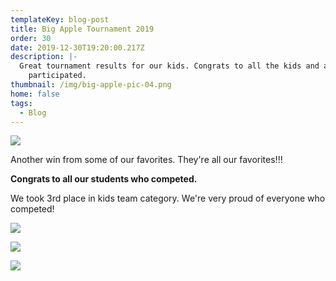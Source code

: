 ```yaml
---
templateKey: blog-post
title: Big Apple Tournament 2019
order: 30
date: 2019-12-30T19:20:00.217Z
description: |-
  Great tournament results for our kids. Congrats to all the kids and adults who
    participated.
thumbnail: /img/big-apple-pic-04.png
home: false
tags:
  - Blog
---
```



![](/img/big-apple-pic-12.png)





Another win from some of our favorites. They're all our favorites!!!

**Congrats to all our students who competed.**

We took 3rd place in kids team category. We're very proud of everyone who competed!



![](/img/big-apple-pic-02.png)

![](/img/big-apple-pic-03.png)

![](/img/big-apple-pic-05.png)

